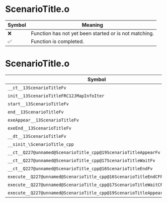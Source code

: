 # ScenarioTitle.o
| Symbol | Meaning 
| ------------- | ------------- 
| :x: | Function has not yet been started or is not matching. 
| :white_check_mark: | Function is completed. 


# ScenarioTitle.o
| Symbol | Decompiled? |
| ------------- | ------------- |
| `__ct__13ScenarioTitleFv` | :x: |
| `init__13ScenarioTitleFRC12JMapInfoIter` | :x: |
| `start__13ScenarioTitleFv` | :x: |
| `end__13ScenarioTitleFv` | :x: |
| `exeAppear__13ScenarioTitleFv` | :x: |
| `exeEnd__13ScenarioTitleFv` | :x: |
| `__dt__13ScenarioTitleFv` | :x: |
| `__sinit_\ScenarioTitle_cpp` | :x: |
| `__ct__Q227@unnamed@ScenarioTitle_cpp@19ScenarioTitleAppearFv` | :x: |
| `__ct__Q227@unnamed@ScenarioTitle_cpp@17ScenarioTitleWaitFv` | :x: |
| `__ct__Q227@unnamed@ScenarioTitle_cpp@16ScenarioTitleEndFv` | :x: |
| `execute__Q227@unnamed@ScenarioTitle_cpp@16ScenarioTitleEndCFP5Spine` | :x: |
| `execute__Q227@unnamed@ScenarioTitle_cpp@17ScenarioTitleWaitCFP5Spine` | :x: |
| `execute__Q227@unnamed@ScenarioTitle_cpp@19ScenarioTitleAppearCFP5Spine` | :x: |
